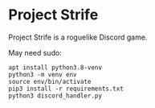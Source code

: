 # Project Strife

Project Strife is a roguelike Discord game.

May need sudo:

```
apt install python3.8-venv
python3 -m venv env
source env/bin/activate
pip3 install -r requirements.txt
python3 discord_handler.py
```